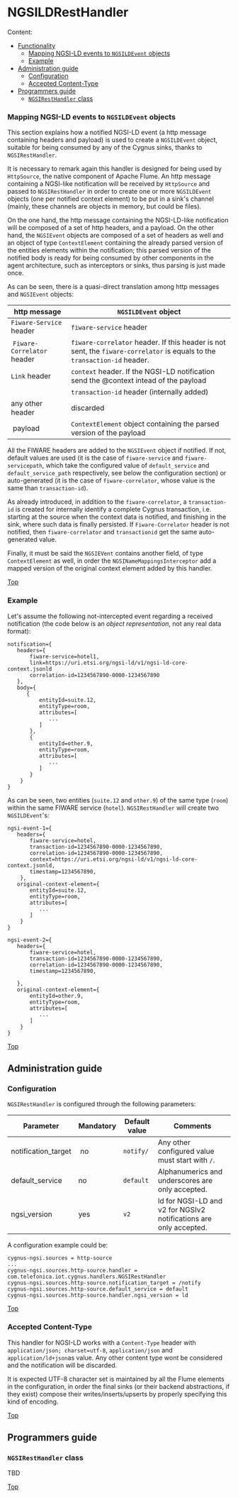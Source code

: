 # <a name="top"></a>NGSILDRestHandler
Content:

* [Functionality](#section1)
    * [Mapping NGSI-LD events to `NGSILDEvent` objects](#section1.1)
    * [Example](#section1.2)
* [Administration guide](#section2)
    * [Configuration](#section2.1)
    * [Accepted Content-Type](#section2.2)
* [Programmers guide](#section3)
    * [`NGSIRestHandler` class](#section3.1)

### <a name="section1.1"></a>Mapping NGSI-LD events to `NGSILDEvent` objects
This section explains how a notified NGSI-LD event (a http message containing headers and payload) is used to create a `NGSILDEvent` object, suitable for being consumed by any of the Cygnus sinks, thanks to `NGSIRestHandler`.

It is necessary to remark again this handler is designed for being used by `HttpSource`, the native component of Apache Flume. An http message containing a NGSI-like notification will be received by `HttpSource` and passed to `NGSIRestHandler` in order to create one or more `NGSILDEvent` objects (one per notified context element) to be put in a sink's channel (mainly, these channels are objects in memory, but could be files).

On the one hand, the http message containing the NGSI-LD-like notification will be composed of a set of http headers, and a payload. On the other hand, the `NGSIEvent` objects are composed of a set of headers as well and an object of type `ContextElement` containing the already parsed version of the entities elements within the notification; this parsed version of the notified body is ready for being consumed by other components in the agent architecture, such as interceptors or sinks, thus parsing is just made once.

As can be seen, there is a quasi-direct translation among http messages and `NGSIEvent` objects:

| http message | `NGSILDEvent` object |
|---|---|
| `Fiware-Service` header | `fiware-service` header |
| `Fiware-Correlator` header | `fiware-correlator` header. If this header is not sent, the `fiware-correlator` is equals to the `transaction-id` header. |
| `Link` header | `context` header. If the NGSI-LD notification send the @context intead of the payload |
|| `transaction-id` header (internally added) |
| any other header | discarded |
| payload | `ContextElement` object containing the parsed version of the payload |

All the FIWARE headers are added to the `NGSIEvent` object if notified. If not, default values are used (it is the case of `fiware-service` and `fiware-servicepath`, which take the configured value of `default_service` and `default_service_path` respectively, see below the configuration section) or auto-generated (it is the case of `fiware-correlator`, whose value is the same than `transaction-id`).

As already introduced, in addition to the `fiware-correlator`, a `transaction-id` is created for internally identify a complete Cygnus transaction, i.e. starting at the source when the context data is notified, and finishing in the sink, where such data is finally persisted. If `Fiware-Correlator` header is not notified, then `fiware-correlator` and `transactionid` get the same auto-generated value.

Finally, it must be said the `NGSIEVent` contains another field, of type `ContextElement` as well, in order the `NGSINameMappingsInterceptor` add a mapped version of the original context element added by this handler.

[Top](#top)

### <a name="section1.2"></a>Example
Let's assume the following not-intercepted event regarding a received notification (the code below is an <i>object representation</i>, not any real data format):

```
notification={
   headers={
	   fiware-service=hotel1,
	   link=https://uri.etsi.org/ngsi-ld/v1/ngsi-ld-core-context.jsonld
	   correlation-id=1234567890-0000-1234567890
   },
   body={
      {
	      entityId=suite.12,
	      entityType=room,
	      attributes=[
	         ...
	      ]
	   },
	   {
	      entityId=other.9,
	      entityType=room,
	      attributes=[
	         ...
	      ]
	   }
	}
}
```

As can be seen, two entities (`suite.12` and `other.9`) of the same type (`room`) within the same FIWARE service (`hotel`). `NGSIRestHandler` will create two `NGSILDEvent`'s:


```
ngsi-event-1={
   headers={
	   fiware-service=hotel,
	   transaction-id=1234567890-0000-1234567890,
	   correlation-id=1234567890-0000-1234567890,
	   context=https://uri.etsi.org/ngsi-ld/v1/ngsi-ld-core-context.jsonld,
	   timestamp=1234567890,
	},
   original-context-element={
	   entityId=suite.12,
	   entityType=room,
	   attributes=[
	      ...
	   ]
	}
}
    
ngsi-event-2={
   headers={
	   fiware-service=hotel,
	   transaction-id=1234567890-0000-1234567890,
	   correlation-id=1234567890-0000-1234567890,
	   timestamp=1234567890,

   },
   original-context-element={
	   entityId=other.9,
	   entityType=room,
	   attributes=[
	      ...
	   ]
	}
}
```

[Top](#top)

## <a name="section2"></a>Administration guide
### <a name="section2.1"></a>Configuration
`NGSIRestHandler` is configured through the following parameters:

| Parameter | Mandatory | Default value | Comments |
|---|---|---|---|
| notification\_target | no | `notify/` | Any other configured value must start with `/`. |
| default\_service | no | `default` | Alphanumerics and underscores are only accepted. | 
| ngsi\_version | yes | `v2` | ld for NGSI-LD and v2 for NGSIv2 notifications are only accepted. | 

A configuration example could be:

    cygnus-ngsi.sources = http-source
    ...
    cygnus-ngsi.sources.http-source.handler = com.telefonica.iot.cygnus.handlers.NGSIRestHandler
    cygnus-ngsi.sources.http-source.notification_target = /notify
    cygnus-ngsi.sources.http-source.default_service = default
    cygnus-ngsi.sources.http-source.handler.ngsi_version = ld


[Top](#top)

### <a name="section2.2"></a>Accepted Content-Type
This handler for NGSI-LD works with a `Content-Type` header with `application/json; charset=utf-8`, `application/json` and `application/ld+json`as value. Any other content type wont be considered and the notification will be discarded.

It is expected UTF-8 character set is maintained by all the Flume elements in the configuration, in order the final sinks (or their backend abstractions, if they exist) compose their writes/inserts/upserts by properly specifying this kind of encoding.

[Top](#top)

## <a name="section3"></a>Programmers guide
### <a name="section3.1"></a>`NGSIRestHandler` class
TBD

[Top](#top)
